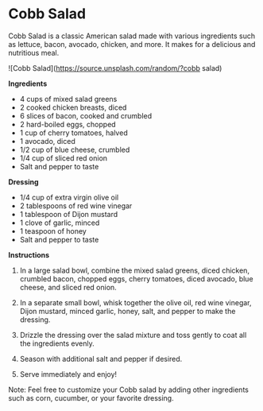 # Cobb Salad

Cobb Salad is a classic American salad made with various ingredients such as lettuce, bacon, avocado, chicken, and more. It makes for a delicious and nutritious meal. 

![Cobb Salad](https://source.unsplash.com/random/?cobb salad)

**Ingredients**
- 4 cups of mixed salad greens
- 2 cooked chicken breasts, diced
- 6 slices of bacon, cooked and crumbled
- 2 hard-boiled eggs, chopped
- 1 cup of cherry tomatoes, halved
- 1 avocado, diced
- 1/2 cup of blue cheese, crumbled
- 1/4 cup of sliced red onion
- Salt and pepper to taste

**Dressing**
- 1/4 cup of extra virgin olive oil
- 2 tablespoons of red wine vinegar
- 1 tablespoon of Dijon mustard
- 1 clove of garlic, minced
- 1 teaspoon of honey
- Salt and pepper to taste

**Instructions**
1. In a large salad bowl, combine the mixed salad greens, diced chicken, crumbled bacon, chopped eggs, cherry tomatoes, diced avocado, blue cheese, and sliced red onion.

2. In a separate small bowl, whisk together the olive oil, red wine vinegar, Dijon mustard, minced garlic, honey, salt, and pepper to make the dressing.

3. Drizzle the dressing over the salad mixture and toss gently to coat all the ingredients evenly. 

4. Season with additional salt and pepper if desired.

5. Serve immediately and enjoy!

Note: Feel free to customize your Cobb salad by adding other ingredients such as corn, cucumber, or your favorite dressing.